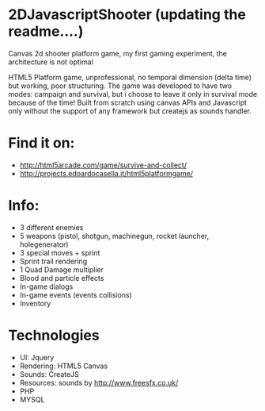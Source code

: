 # 2DJavascriptShooter (updating the readme....)
Canvas 2d shooter platform game, my first gaming experiment, the architecture is not optimal 

HTML5 Platform game, unprofessional, no temporal dimension (delta time) but working, poor structuring. The game was developed to have two modes: campaign and survival, but i choose to leave it only in survival mode because of the time! Built from scratch using canvas APIs and Javascript only without the support of any framework but createjs as sounds handler.

# Find it on:
- http://html5arcade.com/game/survive-and-collect/
- http://projects.edoardocasella.it/html5platformgame/

# Info:
- 3 different enemies
- 5 weapons (pistol, shotgun, machinegun, rocket launcher, holegenerator)
- 3 special moves + sprint
- Sprint trail rendering
- 1 Quad Damage multiplier
- Blood and particle effects
- In-game dialogs
- In-game events (events collisions)
- Inventory


# Technologies
- UI: Jquery
- Rendering: HTML5 Canvas
- Sounds: CreateJS
- Resources: sounds by http://www.freesfx.co.uk/
- PHP
- MYSQL
